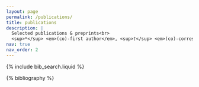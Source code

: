 ```yaml
---
layout: page
permalink: /publications/
title: publications
description: |
  Selected publications & preprints<br>
  <sup>*</sup> <em>(co)-first author</em>, <sup>†</sup> <em>(co)-corresponding author</em>
nav: true
nav_order: 2
---
```


<!-- _pages/publications.md -->

<!-- Bibsearch Feature -->

{% include bib_search.liquid %}

<div class="publications">

{% bibliography %}

</div>
